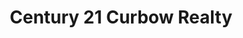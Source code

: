 ---
title: "Century 21 Curbow Realty"
url: /colorado-springs/century-21-curbow-realty/
shop: Immobilien
---